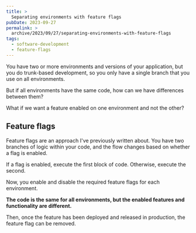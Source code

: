 ```yaml
---
title: >
  Separating environments with feature flags
pubDate: 2023-09-27
permalink: >
  archive/2023/09/27/separating-environments-with-feature-flags
tags:
  - software-development
  - feature-flags
---
```


You have two or more environments and versions of your application, but you do trunk-based development, so you only have a single branch that you use on all environments.

But if all environments have the same code, how can we have differences between them?

What if we want a feature enabled on one environment and not the other?

## Feature flags

Feature flags are an approach I've previously written about. You have two branches of logic within your code, and the flow changes based on whether a flag is enabled.

If a flag is enabled, execute the first block of code. Otherwise, execute the second.

Now, you enable and disable the required feature flags for each environment.

**The code is the same for all environments, but the enabled features and functionality are different.**

Then, once the feature has been deployed and released in production, the feature flag can be removed.
